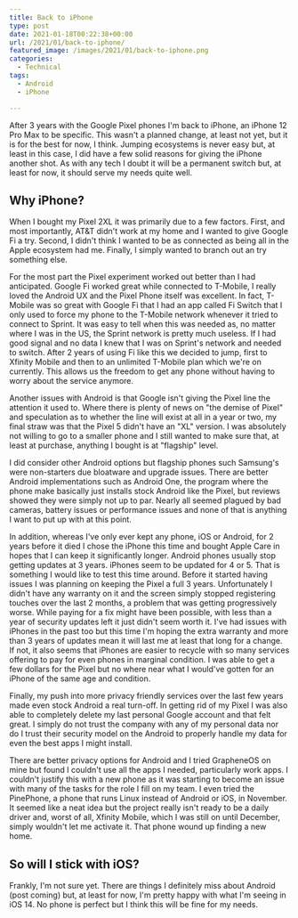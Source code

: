 ```yaml
---
title: Back to iPhone
type: post
date: 2021-01-18T00:22:38+00:00
url: /2021/01/back-to-iphone/
featured_image: /images/2021/01/back-to-iphone.png
categories:
  - Technical
tags:
  - Android
  - iPhone

---
```

After 3 years with the Google Pixel phones I'm back to iPhone, an iPhone 12 Pro Max to be specific. This wasn't a planned change, at least not yet, but it is for the best for now, I think. Jumping ecosystems is never easy but, at least in this case, I did have a few solid reasons for giving the iPhone another shot. As with any tech I doubt it will be a permanent switch but, at least for now, it should serve my needs quite well.
## Why iPhone?

When I bought my Pixel 2XL it was primarily due to a few factors. First, and most importantly, AT&T didn't work at my home and I wanted to give Google Fi a try. Second, I didn't think I wanted to be as connected as being all in the Apple ecosystem had me. Finally, I simply wanted to branch out an try something else.

For the most part the Pixel experiment worked out better than I had anticipated. Google Fi worked great while connected to T-Mobile, I really loved the Android UX and the Pixel Phone itself was excellent. In fact, T-Mobile was so great with Google Fi that I had an app called Fi Switch that I only used to force my phone to the T-Mobile network whenever it tried to connect to Sprint. It was easy to tell when this was needed as, no matter where I was in the US, the Sprint network is pretty much useless. If I had good signal and no data I knew that I was on Sprint's network and needed to switch. After 2 years of using Fi like this we decided to jump, first to Xfinity Mobile and then to an unlimited T-Mobile plan which we're on currently. This allows us the freedom to get any phone without having to worry about the service anymore.

Another issues with Android is that Google isn't giving the Pixel line the attention it used to. Where there is plenty of news on "the demise of Pixel" and speculation as to whether the line will exist at all in a year or two, my final straw was that the Pixel 5 didn't have an "XL" version. I was absolutely not willing to go to a smaller phone and I still wanted to make sure that, at least at purchase, anything I bought is at "flagship" level.

I did consider other Android options but flagship phones such Samsung's were non-starters due bloatware and upgrade issues. There are better Android implementations such as Android One, the program where the phone make basically just installs stock Android like the Pixel, but reviews showed they were simply not up to par. Nearly all seemed plagued by bad cameras, battery issues or performance issues and none of that is anything I want to put up with at this point.

In addition, whereas I've only ever kept any phone, iOS or Android, for 2 years before it died I chose the iPhone this time and bought Apple Care in hopes that I can keep it significantly longer. Android phones usually stop getting updates at 3 years. iPhones seem to be updated for 4 or 5. That is something I would like to test this time around. Before it started having issues I was planning on keeping the Pixel a full 3 years. Unfortunately I didn't have any warranty on it and the screen simply stopped registering touches over the last 2 months, a problem that was getting progressively worse. While paying for a fix might have been possible, with less than a year of security updates left it just didn't seem worth it. I've had issues with iPhones in the past too but this time I'm hoping the extra warranty and more than 3 years of updates mean it will last me at least that long for a change. If not, it also seems that iPhones are easier to recycle with so many services offering to pay for even phones in marginal condition. I was able to get a few dollars for the Pixel but no where near what I would've gotten for an iPhone of the same age and condition.

Finally, my push into more privacy friendly services over the last few years made even stock Android a real turn-off. In getting rid of my Pixel I was also able to completely delete my last personal Google account and that felt great. I simply do not trust the company with any of my personal data nor do I trust their security model on the Android to properly handle my data for even the best apps I might install.

There are better privacy options for Android and I tried GrapheneOS on mine but found I couldn't use all the apps I needed, particularly work apps. I couldn't justify this with a new phone as it was starting to become an issue with many of the tasks for the role I fill on my team. I even tried the PinePhone, a phone that runs Linux instead of Android or iOS, in November. It seemed like a neat idea but the project really isn't ready to be a daily driver and, worst of all, Xfinity Mobile, which I was still on until December, simply wouldn't let me activate it. That phone wound up finding a new home.

## So will I stick with iOS?

Frankly, I'm not sure yet. There are things I definitely miss about Android (post coming) but, at least for now, I'm pretty happy with what I'm seeing in iOS 14. No phone is perfect but I think this will be fine for my needs.